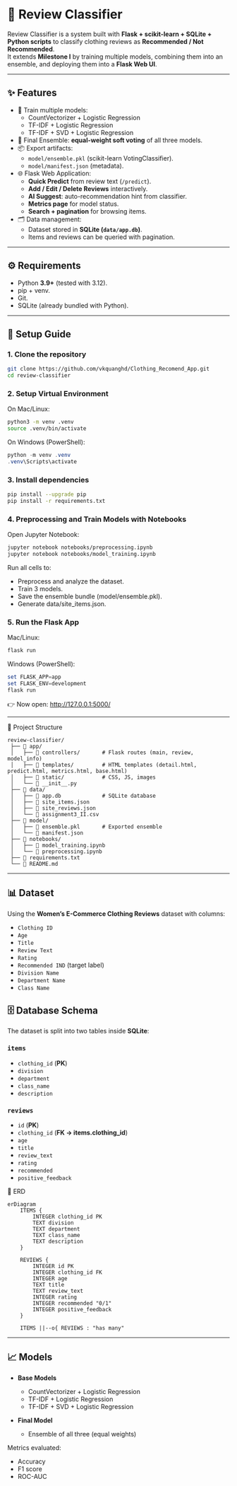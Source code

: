 # 🧾 Review Classifier 

Review Classifier is a system built with **Flask + scikit-learn + SQLite + Python scripts** to classify clothing reviews as **Recommended / Not Recommended**.  
It extends **Milestone I** by training multiple models, combining them into an ensemble, and deploying them into a **Flask Web UI**.

---

## ✨ Features

- 📝 Train multiple models:
  - CountVectorizer + Logistic Regression
  - TF-IDF + Logistic Regression
  - TF-IDF + SVD + Logistic Regression
- 🤝 Final Ensemble: **equal-weight soft voting** of all three models.
- 📦 Export artifacts:
  - `model/ensemble.pkl` (scikit-learn VotingClassifier).
  - `model/manifest.json` (metadata).
- 🌐 Flask Web Application:
  - **Quick Predict** from review text (`/predict`).
  - **Add / Edit / Delete Reviews** interactively.
  - **AI Suggest**: auto-recommendation hint from classifier.
  - **Metrics page** for model status.
  - **Search + pagination** for browsing items.
- 🗂 Data management:
  - Dataset stored in **SQLite (`data/app.db`)**.
  - Items and reviews can be queried with pagination.

---

## ⚙️ Requirements

- Python **3.9+** (tested with 3.12).
- pip + venv.
- Git.
- SQLite (already bundled with Python).

---

 ## 🚀 Setup Guide

### 1. Clone the repository
 ```bash
 git clone https://github.com/vkquanghd/Clothing_Recomend_App.git
 cd review-classifier
 ```

 ### 2. Setup Virtual Environment

 On Mac/Linux:
 ```bash
 python3 -m venv .venv
 source .venv/bin/activate
 ```

 On Windows (PowerShell):
 ```powershell
 python -m venv .venv
 .venv\Scripts\activate
 ```

 ### 3. Install dependencies
 ```bash
 pip install --upgrade pip
 pip install -r requirements.txt
 ```

### 4. Preprocessing and Train Models with Notebooks

Open Jupyter Notebook:

```bash
jupyter notebook notebooks/preprocessing.ipynb
jupyter notebook notebooks/model_training.ipynb
```
 
 Run all cells to:
 - Preprocess and analyze the dataset.
 - Train 3 models.
 - Save the ensemble bundle (model/ensemble.pkl).
 - Generate data/site_items.json.

 ### 5. Run the Flask App

 Mac/Linux:
 ```bash
 flask run
 ```

 Windows (PowerShell):
 ```powershell
 set FLASK_APP=app
 set FLASK_ENV=development
 flask run
 ```

 👉 Now open: http://127.0.0.1:5000/

 ---
📂 Project Structure

```
review-classifier/  
 ├── 📂 app/  
 │   ├── 📂 controllers/       # Flask routes (main, review, model_info)  
 │   ├── 📂 templates/         # HTML templates (detail.html, predict.html, metrics.html, base.html)  
 │   ├── 📂 static/            # CSS, JS, images  
 │   └── 📄 __init__.py  
 ├── 📂 data/  
 │   ├── 📄 app.db             # SQLite database  
 │   ├── 📄 site_items.json  
 │   ├── 📄 site_reviews.json  
 │   └── 📄 assignment3_II.csv  
 ├── 📂 model/  
 │   ├── 📄 ensemble.pkl       # Exported ensemble  
 │   └── 📄 manifest.json  
 ├── 📂 notebooks/  
 │   ├── 📄 model_training.ipynb  
 │   └── 📄 preprocessing.ipynb  
 ├── 📄 requirements.txt  
 └── 📄 README.md  
```
 ---

 ## 📊 Dataset

 Using the **Women’s E-Commerce Clothing Reviews** dataset with columns:
 - `Clothing ID`
 - `Age`
 - `Title`
 - `Review Text`
 - `Rating`
 - `Recommended IND` (target label)
 - `Division Name`
 - `Department Name`
 - `Class Name`


## 🗄️ Database Schema

The dataset is split into two tables inside **SQLite**:

### `items`
- `clothing_id` (**PK**)  
- `division`  
- `department`  
- `class_name`  
- `description`  

### `reviews`
- `id` (**PK**)  
- `clothing_id` (**FK → items.clothing_id**)  
- `age`  
- `title`  
- `review_text`  
- `rating`  
- `recommended`  
- `positive_feedback`  


📐 ERD

```mermaid
erDiagram
    ITEMS {
        INTEGER clothing_id PK
        TEXT division
        TEXT department
        TEXT class_name
        TEXT description
    }

    REVIEWS {
        INTEGER id PK
        INTEGER clothing_id FK
        INTEGER age
        TEXT title
        TEXT review_text
        INTEGER rating
        INTEGER recommended "0/1"
        INTEGER positive_feedback
    }

    ITEMS ||--o{ REVIEWS : "has many"
```
---


 ## 📈 Models

- **Base Models**
  - CountVectorizer + Logistic Regression  
  - TF-IDF + Logistic Regression  
  - TF-IDF + SVD + Logistic Regression  

- **Final Model**
  - Ensemble of all three (equal weights)  

 Metrics evaluated:
 - Accuracy
 - F1 score
 - ROC-AUC

